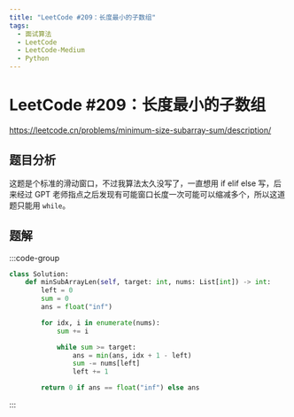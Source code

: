 ```yaml
---
title: "LeetCode #209：长度最小的子数组"
tags:
  - 面试算法
  - LeetCode
  - LeetCode-Medium
  - Python
---
```


# LeetCode #209：长度最小的子数组

https://leetcode.cn/problems/minimum-size-subarray-sum/description/

## 题目分析

这题是个标准的滑动窗口，不过我算法太久没写了，一直想用 if elif else 写，后来经过 GPT 老师指点之后发现有可能窗口长度一次可能可以缩减多个，所以这道题只能用 `while`。

## 题解

:::code-group

```python [Python]
class Solution:
    def minSubArrayLen(self, target: int, nums: List[int]) -> int:
        left = 0
        sum = 0
        ans = float("inf")

        for idx, i in enumerate(nums):
            sum += i

            while sum >= target:
                ans = min(ans, idx + 1 - left)
                sum -= nums[left]
                left += 1

        return 0 if ans == float("inf") else ans


```

:::
